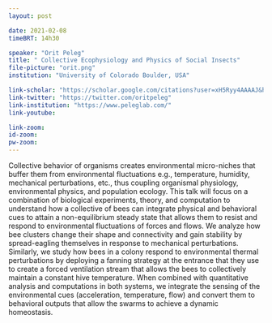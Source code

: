```yaml
---
layout: post

date: 2021-02-08
timeBRT: 14h30

speaker: "Orit Peleg"
title: " Collective Ecophysiology and Physics of Social Insects"
file-picture: "orit.png"
institution: "University of Colorado Boulder, USA"

link-scholar: "https://scholar.google.com/citations?user=xH5Ryy4AAAAJ&hl=en"
link-twitter: "https://twitter.com/oritpeleg"
link-institution: "https://www.peleglab.com/"
link-youtube:

link-zoom:
id-zoom: 
pw-zoom: 
---
```


Collective behavior of organisms creates environmental micro-niches that buffer them from environmental fluctuations e.g., temperature, humidity, mechanical perturbations, etc., thus coupling organismal physiology, environmental physics, and population ecology. This talk will focus on a combination of biological experiments, theory, and computation to understand how a collective of bees can integrate physical and behavioral cues to attain a non-equilibrium steady state that allows them to resist and respond to environmental fluctuations of forces and flows. We analyze how bee clusters change their shape and connectivity and gain stability by spread-eagling themselves in response to mechanical perturbations. Similarly, we study how bees in a colony respond to environmental thermal perturbations by deploying a fanning strategy at the entrance that they use to create a forced ventilation stream that allows the bees to collectively maintain a constant hive temperature. When combined with quantitative analysis and computations in both systems, we integrate the sensing of the environmental cues (acceleration, temperature, flow) and convert them to behavioral outputs that allow the swarms to achieve a dynamic homeostasis. 
